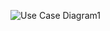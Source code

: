 ![Use Case Diagram1](https://user-images.githubusercontent.com/50372504/68140219-81a97d80-ff3c-11e9-82fe-8d67680890b7.jpg)
